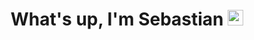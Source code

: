 <h1 align="center">What's up, I'm Sebastian <img src="https://img.icons8.com/?size=100&id=0vJNjSJWpHy7&format=png&color=000000" width=25px ></h1>

